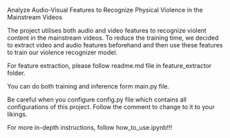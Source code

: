 Analyze Audio-Visual Features to Recognize Physical Violence in the Mainstream Videos

The project utilises both audio and video features to recognize violent content in the mainstream videos. To reduce the training time, we decided to extract video and audio features beforehand and then use these features to train our violence recognizer model.

For feature extraction, please follow readme.md file in feature_extractor folder.

You can do both training and inference form main.py file.

Be careful when you configure config.py file which contains all configurations of this project. Follow the comment to change to it to your likings.

For more in-depth instructions, follow how_to_use.ipynb!!!
